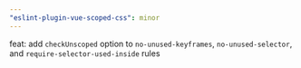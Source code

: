 ```yaml
---
"eslint-plugin-vue-scoped-css": minor
---
```


feat: add `checkUnscoped` option to `no-unused-keyframes`, `no-unused-selector`, and `require-selector-used-inside` rules
